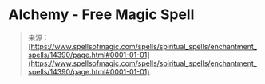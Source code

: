 <!--yml
category: 未分类
date: 2024-06-12 18:53:19
-->

# Alchemy - Free Magic Spell

> 来源：[https://www.spellsofmagic.com/spells/spiritual_spells/enchantment_spells/14390/page.html#0001-01-01](https://www.spellsofmagic.com/spells/spiritual_spells/enchantment_spells/14390/page.html#0001-01-01)
